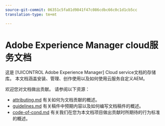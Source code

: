 ```yaml
---
source-git-commit: 06351c5fa81d9841f47c086cdbc66c0c1d1cb5cc
translation-type: tm+mt

---
```

# Adobe Experience Manager cloud服务文档

这是 [!UICONTROL Adobe Experience Manager] Cloud service文档的存储库。 本文档涵盖安装、管理、创作使用以及如何使用云服务自定义AEM。

欢迎您对文档做出贡献。 请参阅以下资源：

* [attributing.md](contributing.md) 有关如何为文档贡献的概述。
* [guidelines.md](guidelines.md) 有关稿件中预期内容以及如何编写文档稿件的概述。
* [code-of-cond.md](code-of-conduct.md) 有关我们在您为本文档项目做出贡献时所期待的行为标准的概述。

